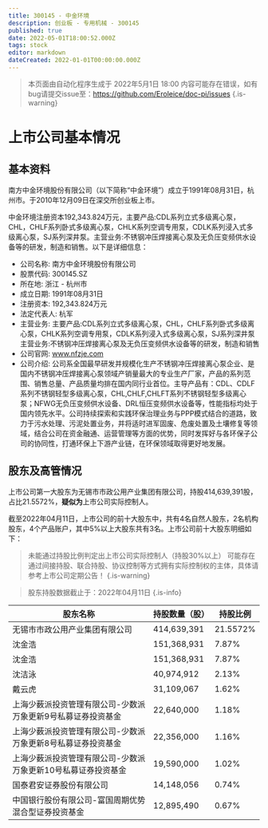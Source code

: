 ```yaml
---
title: 300145 - 中金环境
description: 创业板 - 专用机械 - 300145
published: true
date: 2022-05-01T18:00:52.000Z
tags: stock
editor: markdown
dateCreated: 2022-01-01T00:00:00.000Z
---
```


> 本页面由自动化程序生成于 2022年5月1日 18:00
> 内容可能存在错误，如有bug请提交issue至：https://github.com/Eroleice/doc-pi/issues
{.is-warning}

# 上市公司基本情况

## 基本资料

南方中金环境股份有限公司（以下简称“中金环境”）成立于1991年08月31日，杭州市。于2010年12月09日在深交所创业板上市。

中金环境注册资本192,343.824万元，主要产品:CDL系列立式多级离心泵，CHL，CHLF系列卧式多级离心泵，CHLK系列空调专用泵，CDLK系列浸入式多级离心泵，SJ系列深井泵。主营业务:不锈钢冲压焊接离心泵及无负压变频供水设备等的研发，制造和销售。以下是详细信息：

- 公司名称: 南方中金环境股份有限公司
- 股票代码: 300145.SZ
- 所在地: 浙江 - 杭州市
- 成立日期: 1991年08月31日
- 注册资本: 192,343.824万元
- 法定代表人: 杭军
- 主营业务: 主要产品:CDL系列立式多级离心泵，CHL，CHLF系列卧式多级离心泵，CHLK系列空调专用泵，CDLK系列浸入式多级离心泵，SJ系列深井泵主营业务:不锈钢冲压焊接离心泵及无负压变频供水设备等的研发，制造和销售
- 公司官网: www.nfzje.com
- 公司介绍: 公司系全国最早研发并规模化生产不锈钢冲压焊接离心泵企业、是国内不锈钢冲压焊接离心泵领域产销量最大的专业生产厂家，产品的系列范围、销售总量、产品质量均排在国内同行业首位。主导产品有：CDL、CDLF系列不锈钢轻型多级离心泵，CHL,CHLF,CHLFT系列不锈钢轻型多级离心泵；NFWG无负压变频供水设备、DRL恒压变频供水设备等，性能指标均处于国内领先水平。公司持续探索和实践环保治理业务与PPP模式结合的道路，致力于污水处理、污泥处置业务，并将适时进军固废、危废处置及土壤修复等领域，结合公司在资金融通、运营管理等方面的优势，同时发挥好与各环保子公司的协同性，打通环保上下游产业链，在环保领域取得更好地发展。


## 股东及高管情况

上市公司第一大股东为无锡市市政公用产业集团有限公司，持股414,639,391股，占比21.5572%，**疑似为**上市公司实际控制人。

截至2022年04月11日，上市公司的前十大股东中，共有4名自然人股东，2名机构股东，4个产品账户，其中5%以上大股东共有3名。上市公司前十大股东明细如下：

> 未能通过持股比例判定出上市公司实际控制人（持股30%以上）
> 可能存在通过间接持股、联合持股、协议控制等方式拥有实际控制权的主体，具体请参考上市公司定期公告！
{.is-warning}

> 股东持股数据截止于：2022年04月11日
{.is-info}

| 股东名称 | 持股数量（股） | 持股比例 |
| --- | --- | --- |
| 无锡市市政公用产业集团有限公司 | 414,639,391 | 21.5572% |
| 沈金浩 | 151,368,931 | 7.87% |
| 沈金浩 | 151,368,931 | 7.87% |
| 沈洁泳 | 40,974,912 | 2.13% |
| 戴云虎 | 31,109,067 | 1.62% |
| 上海少薮派投资管理有限公司-少数派万象更新9号私募证券投资基金 | 22,640,000 | 1.18% |
| 上海少薮派投资管理有限公司-少数派万象更新8号私募证券投资基金 | 22,356,000 | 1.16% |
| 上海少薮派投资管理有限公司-少数派万象更新10号私募证券投资基金 | 19,590,000 | 1.02% |
| 国泰君安证券股份有限公司 | 14,148,056 | 0.74% |
| 中国银行股份有限公司-富国周期优势混合型证券投资基金 | 12,895,490 | 0.67% |




